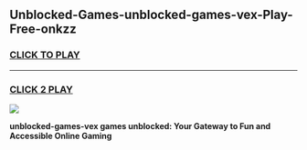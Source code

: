
## Unblocked-Games-unblocked-games-vex-Play-Free-onkzz
<h3>
<a href="https://premium76.site?title=unblocked-games-vex&ref=21A">CLICK TO PLAY</a></h3>
<hr>

<h3>
<a href="https://premium76.site?title=unblocked-games-vex&ref=21A">CLICK 2 PLAY</a>
  
</h3>

<a href="https://premium76.site?title=unblocked-games-vex&ref=21A"><img src="https://clearcache.store/games.png"></a>


**unblocked-games-vex games unblocked: Your Gateway to Fun and Accessible Online Gaming**
